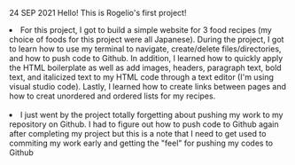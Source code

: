 24 SEP 2021
Hello! This is Rogelio's first project!
    <li> For this project, I got to build a simple website for 3 food recipes (my choice of foods for this project were all Japanese). During the project, I got to learn how to use my terminal to navigate, create/delete files/directories, and how to push code to Github. In addition, I learned how to quickly apply the HTML boilerplate as well as add images, headers, paragraph text, bold text, and italicized text to my HTML code through a text editor (I'm using visual studio code). Lastly, I learned how to create links between pages and how to creat unordered and ordered lists for my recipes. </li>  
    <li> I just went by the project totally forgetting about pushing my work to my repository on Github. I had to figure out how to push code to Github again after completing my project but this is a note that I need to get used to commiting my work early and getting the "feel" for pushing my codes to Github </li>


    


